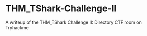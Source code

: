 # THM_TShark-Challenge-II
A writeup of the THM_TShark Challenge II: Directory CTF room on Tryhackme
